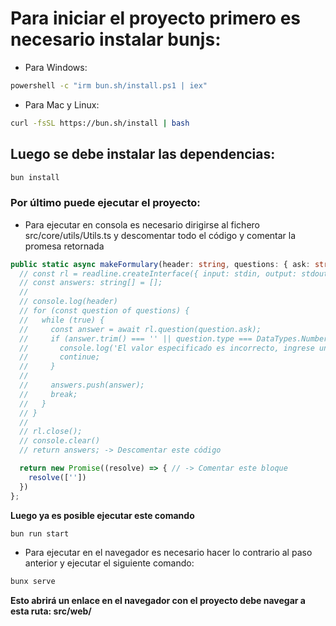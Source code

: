 # Para iniciar el proyecto primero es necesario instalar bunjs:

- Para Windows:
```bash
powershell -c "irm bun.sh/install.ps1 | iex"
```

- Para Mac y Linux:
```bash
curl -fsSL https://bun.sh/install | bash
```

## Luego se debe instalar las dependencias:

```bash
bun install
```

### Por último puede ejecutar el proyecto:

- Para ejecutar en consola es necesario dirigirse al fichero src/core/utils/Utils.ts y descomentar todo el código y comentar la promesa retornada
```typescript
public static async makeFormulary(header: string, questions: { ask: string; type: DataTypes }[]): Promise<string[]> {
  // const rl = readline.createInterface({ input: stdin, output: stdout });
  // const answers: string[] = [];
  //
  // console.log(header)
  // for (const question of questions) {
  //   while (true) {
  //     const answer = await rl.question(question.ask);
  //     if (answer.trim() === '' || question.type === DataTypes.Number && isNaN(Number(answer))) {
  //       console.log('El valor especificado es incorrecto, ingrese un valor válido');
  //       continue;
  //     }
  //
  //     answers.push(answer);
  //     break;
  //   }
  // }
  //
  // rl.close();
  // console.clear()
  // return answers; -> Descomentar este código

  return new Promise((resolve) => { // -> Comentar este bloque
    resolve([''])
  })
};
```

**Luego ya es posible ejecutar este comando**
```bash
bun run start
```

- Para ejecutar en el navegador es necesario hacer lo contrario al paso anterior y ejecutar el siguiente comando:
```bash
bunx serve
```
**Esto abrirá un enlace en el navegador con el proyecto debe navegar a esta ruta: src/web/**
